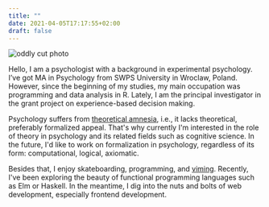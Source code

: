 ```yaml
---
title: ""
date: 2021-04-05T17:17:55+02:00
draft: false
---
```

![oddly cut photo](/img/face.png)

Hello, I am a psychologist with a background in experimental psychology. I’ve got MA in Psychology from SWPS University in Wroclaw, Poland. However, since the beginning of my studies, my main occupation was programming and data analysis in R. Lately, I am the principal investigator in the grant project on experience-based decision making.

Psychology suffers from [theoretical amnesia](http://osc.centerforopenscience.org/2013/11/20/theoretical-amnesia/), i.e., it lacks theoretical, preferably formalized appeal. That's why currently I'm interested in the role of theory in psychology and its related fields such as cognitive science. In the future, I'd like to work on formalization in psychology, regardless of its form: computational, logical, axiomatic. 

Besides that, I enjoy skateboarding, programming, and [viming](https://www.vim.org/about.php). Recently, I've been exploring the beauty of functional programming languages such as Elm or Haskell. In the meantime, I dig into the nuts and bolts of web development, especially frontend development. 
